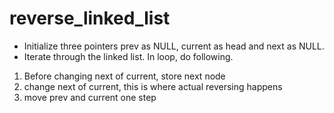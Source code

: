 # reverse_linked_list

* Initialize three pointers prev as NULL, current as head and next as NULL.  
* Iterate through the linked list. In loop, do following.  

1. Before changing next of current, store next node  
2. change next of current, this is where actual reversing happens  
3. move prev and current one step
